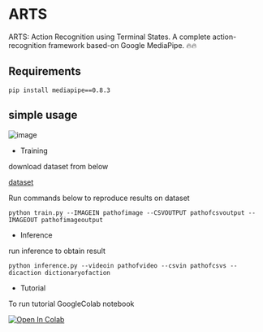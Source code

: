 # ARTS
ARTS: Action Recognition using Terminal States. A complete action-recognition framework based-on Google MediaPipe. 🔥🔥
## Requirements
```pip install mediapipe==0.8.3```
## simple usage

![image](https://drive.google.com/uc?export=view&id=1aisWCj2x9mqKEGYX28AUe2YwQ_-EOICW)
- Training

download dataset from below

[dataset](https://drive.google.com/file/d/1mTcz4jYpScHwOwGnvBerZDzZzJhRIXGS/view
)

Run commands below to reproduce results on  dataset

```python train.py --IMAGEIN pathofimage --CSVOUTPUT pathofcsvoutput --IMAGEOUT pathofimageoutput ```
- Inference

run inference to obtain result

```python inference.py --videoin pathofvideo --csvin pathofcsvs --dicaction dictionaryofaction ```

- Tutorial

To run tutorial GoogleColab notebook 

<a href="https://colab.research.google.com/github/4-geeks/ARTS/blob/main/ARTSTUTORIAL.ipynb">
  <img src="https://colab.research.google.com/assets/colab-badge.svg" alt="Open In Colab"/>
</a>
